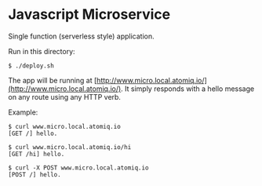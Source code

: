 Javascript Microservice
=======================

Single function (serverless style) application.

Run in this directory:

    $ ./deploy.sh

The app will be running at [http://www.micro.local.atomiq.io/](http://www.micro.local.atomiq.io/).
It simply responds with a hello message on any route using any HTTP verb.

Example:

    $ curl www.micro.local.atomiq.io
    [GET /] hello.

    $ curl www.micro.local.atomiq.io/hi
    [GET /hi] hello.

    $ curl -X POST www.micro.local.atomiq.io
    [POST /] hello.


